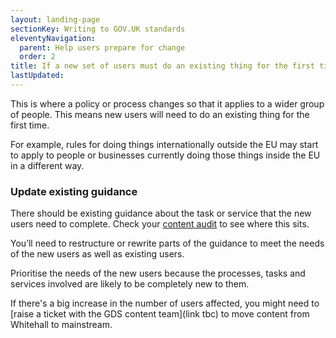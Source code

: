 ```yaml
---
layout: landing-page
sectionKey: Writing to GOV.UK standards
eleventyNavigation:
  parent: Help users prepare for change
  order: 2
title: If a new set of users must do an existing thing for the first time
lastUpdated:
---
```

This is where a policy or process changes so that it applies to a wider group of people. This means new users will need to do an existing thing for the first time. 

For example, rules for doing things internationally outside the EU may start to apply to people or businesses currently doing those things inside the EU in a different way.

### Update existing guidance

There should be existing guidance about the task or service that the new users need to complete. Check your [content audit](https://guidance.publishing.service.gov.uk/writing-to-gov-uk-standards/plan-manage-content/manage-existing-govuk-content/) to see where this sits.

You’ll need to restructure or rewrite parts of the guidance to meet the needs of the new users as well as existing users. 

Prioritise the needs of the new users because the processes, tasks and services involved are likely to be completely new to them. 

If there's a big increase in the number of users affected, you might need to [raise a ticket with the GDS content team](link tbc) to move content from Whitehall to mainstream.
